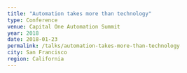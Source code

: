 ```yaml
---
title: "Automation takes more than technology"
type: Conference
venue: Capital One Automation Summit
year: 2018
date: 2018-01-23
permalink: /talks/automation-takes-more-than-technology
city: San Francisco
region: California
---
```

